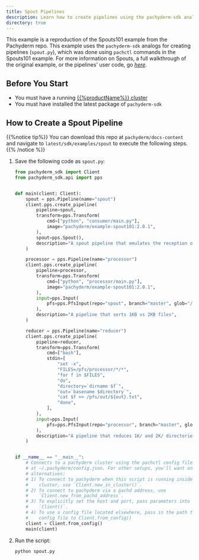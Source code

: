 ```yaml
---
title: Spout Pipelines
description: Learn how to create pipelines using the pachyderm-sdk analogs for creating pipelines.
directory: true 
---
```


This example is a reproduction of the Spouts101 example from the Pachyderm repo. This example uses the `pachyderm-sdk` analogs for creating pipelines (`spout.py`), which was done using `pachctl` commands in the Spouts101 example. For more information on Spouts, a full walkthrough of the original example, or the pipelines' user code, go *[here](https://github.com/pachyderm/pachyderm/tree/master/examples/spouts/spout101)*.

## Before You Start 
- You must have a running [{{%productName%}} cluster](https://docs.pachyderm.com/latest/get-started/)
- You must have installed the latest package of `pachyderm-sdk`


## How to Create a Spout Pipeline

{{%notice tip%}}
You can download this repo at `pachyderm/docs-content` and navigate to `latest/sdk/examples/spout` to execute the following steps.
{{% /notice %}}

1. Save the following code as `spout.py`:

   ```python
   from pachyderm_sdk import Client
   from pachyderm_sdk.api import pps


   def main(client: Client):
       spout = pps.Pipeline(name="spout")
       client.pps.create_pipeline(
           pipeline=spout,
           transform=pps.Transform(
               cmd=["python", "consumer/main.py"],
               image="pachyderm/example-spout101:2.0.1",
           ),
           spout=pps.Spout(),
           description="A spout pipeline that emulates the reception of data from an external source",
       )

       processor = pps.Pipeline(name="processor")
       client.pps.create_pipeline(
           pipeline=processor,
           transform=pps.Transform(
               cmd=["python", "processor/main.py"],
               image="pachyderm/example-spout101:2.0.1",
           ),
           input=pps.Input(
               pfs=pps.PfsInput(repo="spout", branch="master", glob="/*"),
           ),
           description="A pipeline that sorts 1KB vs 2KB files",
       )

       reducer = pps.Pipeline(name="reducer")
       client.pps.create_pipeline(
           pipeline=reducer,
           transform=pps.Transform(
               cmd=["bash"],
               stdin=[
                   "set -x",
                   "FILES=/pfs/processor/*/*",
                   "for f in $FILES",
                   "do",
                   "directory=`dirname $f`",
                   "out=`basename $directory`",
                   "cat $f >> /pfs/out/${out}.txt",
                   "done",
               ],
           ),
           input=pps.Input(
               pfs=pps.PfsInput(repo="processor", branch="master", glob="/*"),
           ),
           description="A pipeline that reduces 1K/ and 2K/ directories",
       )


   if __name__ == "__main__":
       # Connects to a pachyderm cluster using the pachctl config file located
       # at ~/.pachyderm/config.json. For other setups, you'll want one of the 
       # alternatives:
       # 1) To connect to pachyderm when this script is running inside the
       #    cluster, use `Client.new_in_cluster()`.
       # 2) To connect to pachyderm via a pachd address, use
       #    `Client.new_from_pachd_address`.
       # 3) To explicitly set the host and port, pass parameters into
       #    `Client()`.
       # 4) To use a config file located elsewhere, pass in the path to that
       #    config file to Client.from_config()
       client = Client.from_config()
       main(client)

   ```

2. Run the script:

   ```shell
   python spout.py
   ```